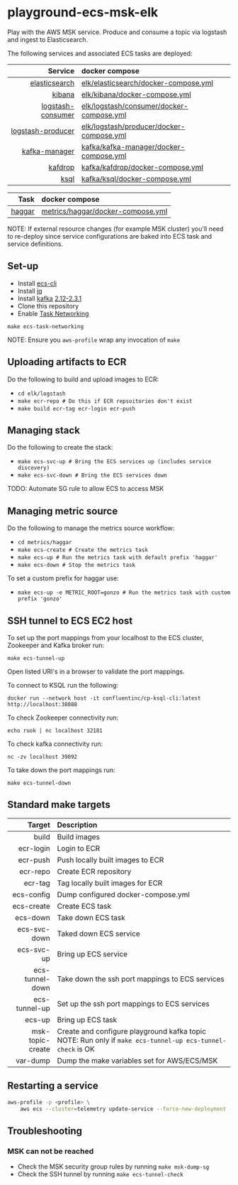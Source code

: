 # playground-ecs-msk-elk

Play with the AWS MSK service. Produce and consume a topic via logstash and ingest to Elasticsearch.

The following services and associated ECS tasks are deployed:

| Service | docker compose |
|---:|:---|
| [elasticsearch](https://www.elastic.co/guide/en/elasticsearch/reference/6.8/index.html) | [elk/elasticsearch/docker-compose.yml](elk/elasticsearch/docker-compose.yml) |
| [kibana](https://www.elastic.co/guide/en/kibana/6.8/index.html) | [elk/kibana/docker-compose.yml](elk/kibana/docker-compose.yml) |
| [logstash-consumer](https://www.elastic.co/guide/en/logstash/6.8/index.html) | [elk/logstash/consumer/docker-compose.yml](elk/logstash/consumer/docker-compose.yml) |
| [logstash-producer](https://www.elastic.co/guide/en/logstash/6.8/index.html) | [elk/logstash/producer/docker-compose.yml](elk/logstash/producer/docker-compose.yml) |
| [kafka-manager](https://github.com/yahoo/kafka-manager) | [kafka/kafka-manager/docker-compose.yml](kafka/kafka-manager/docker-compose.yml) |
| [kafdrop](https://github.com/obsidiandynamics/kafdrop) | [kafka/kafdrop/docker-compose.yml](kafka/kafdrop/docker-compose.yml) |
| [ksql](https://github.com/confluentinc/ksql) | [kafka/ksql/docker-compose.yml](kafka/ksql/docker-compose.yml) |


| Task | docker compose |
|---:|:---|
| [haggar](https://github.com/gorsuch/haggar) | [metrics/haggar/docker-compose.yml](metrics/haggar/docker-compose.yml) |

NOTE: If external resource changes (for example MSK cluster) you'll need to re-deploy since service configurations are baked into ECS task and service definitions.

## Set-up

* Install [ecs-cli](https://github.com/aws/amazon-ecs-cli)
* Install [jq](https://github.com/stedolan/jq)
* Install [kafka](https://kafka.apache.org/downloads) [2.12-2.3.1](https://www.apache.org/dyn/closer.cgi?path=/kafka/2.3.1/kafka_2.12-2.3.1.tgz)
* Clone this repository
* Enable [Task Networking](https://docs.aws.amazon.com/AmazonECS/latest/developerguide/task-networking.html#task-networking-considerations)

```
make ecs-task-networking
```

NOTE: Ensure you `aws-profile` wrap any invocation of `make`

## Uploading artifacts to ECR

Do the following to build and upload images to ECR:
* `cd elk/logstash`
* `make ecr-repo # Do this if ECR repsoitories don't exist`
* `make build ecr-tag ecr-login ecr-push`

## Managing stack

Do the following to create the stack:
* `make ecs-svc-up # Bring the ECS services up (includes service discovery)`
* `make ecs-svc-down # Bring the ECS services down`

TODO: Automate SG rule to allow ECS to access MSK

## Managing metric source

Do the following to manage the metrics source workflow:
* `cd metrics/haggar`
* `make ecs-create # Create the metrics task`
* `make ecs-up # Run the metrics task with default prefix 'haggar'`
* `make ecs-down # Stop the metrics task`

To set a custom prefix for haggar use:
* `make ecs-up -e METRIC_ROOT=gonzo # Run the metrics task with custom prefix 'gonzo'`

## SSH tunnel to ECS EC2 host

To set up the port mappings from your localhost to the ECS cluster, Zookeeper and Kafka broker run:
```
make ecs-tunnel-up
```

Open listed URI's in a browser to validate the port mappings.

To connect to KSQL run the following:
```
docker run --network host -it confluentinc/cp-ksql-cli:latest http://localhost:38088
```

To check Zookeeper connectivity run:
```
echo ruok | nc localhost 32181
```

To check kafka connectivity run:
```
nc -zv localhost 39092
```

To take down the port mappings run:
```
make ecs-tunnel-down
```

## Standard make targets

| Target | Description |
|---:|:---|
| build | Build images |
| ecr-login | Login to ECR |
| ecr-push | Push locally built images to ECR |
| ecr-repo | Create ECR repository |
| ecr-tag | Tag locally built images for ECR |
| ecs-config | Dump configured docker-compose.yml |
| ecs-create | Create ECS task |
| ecs-down | Take down ECS task |
| ecs-svc-down | Taked down ECS service |
| ecs-svc-up | Bring up ECS service |
| ecs-tunnel-down | Take down the ssh port mappings to ECS services | 
| ecs-tunnel-up | Set up the ssh port mappings to ECS services |
| ecs-up | Bring up ECS task |
| msk-topic-create | Create and configure playground kafka topic NOTE: Run only if `make ecs-tunnel-up ecs-tunnel-check` is OK |
| var-dump | Dump the make variables set for AWS/ECS/MSK |

## Restarting a service

```bash
aws-profile -p <profile> \
    aws ecs --cluster=telemetry update-service --force-new-deployment --service=<service-name>
```

## Troubleshooting

### MSK can not be reached

* Check the MSK security group rules by running `make msk-dump-sg`
* Check the SSH tunnel by running `make ecs-tunnel-check`
